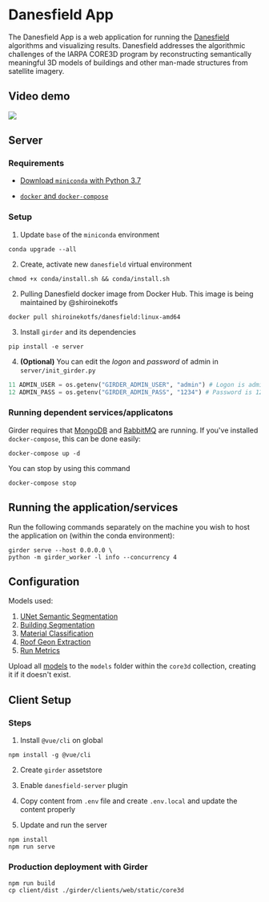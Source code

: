 # Danesfield App

The Danesfield App is a web application for running the [Danesfield](https://github.com/shiroinekotfs/danesfield) algorithms and visualizing results.  Danesfield addresses the algorithmic challenges of the IARPA CORE3D program by reconstructing semantically meaningful 3D models of buildings and other man-made structures from satellite imagery.

## Video demo

<img src="https://user-images.githubusercontent.com/3123478/49317901-5b759500-f4c4-11e8-9f65-936b718e5f65.gif" />

## Server

### Requirements

* [Download `miniconda` with Python 3.7](https://repo.anaconda.com/miniconda/)

* [`docker` and `docker-compose`](https://www.docker.com/)

### Setup

1. Update `base` of the `miniconda` environment

```shell
conda upgrade --all
```

2. Create, activate new `danesfield` virtual environment

```shell
chmod +x conda/install.sh && conda/install.sh
```

2. Pulling Danesfield docker image from Docker Hub. This image is being maintained by @shiroinekotfs

```shell
docker pull shiroinekotfs/danesfield:linux-amd64
```

3. Install `girder` and its dependencies

```shell
pip install -e server
```

4. **(Optional)** You can edit the *logon* and *password* of admin in `server/init_girder.py`

```python
11 ADMIN_USER = os.getenv("GIRDER_ADMIN_USER", "admin") # Logon is admin
12 ADMIN_PASS = os.getenv("GIRDER_ADMIN_PASS", "1234") # Password is 1234
```

### Running dependent services/applicatons

Girder requires that [MongoDB](https://www.mongodb.com/) and [RabbitMQ](https://www.rabbitmq.com/) are running. If you've installed `docker-compose`, this can be done easily:

```shell
docker-compose up -d
```

You can stop by using this command

```shell
docker-compose stop
```

## Running the application/services

Run the following commands separately on the machine you wish to host the application on (within the conda environment):

```shell
girder serve --host 0.0.0.0 \
python -m girder_worker -l info --concurrency 4
```

## Configuration

Models used:
1. [UNet Semantic Segmentation](https://github.com/Kitware/Danesfield/tree/master/tools#unet-semantic-segmentation)
2. [Building Segmentation](https://github.com/Kitware/Danesfield/tree/master/tools#columbia-building-segmentation)
3. [Material Classification](https://github.com/Kitware/Danesfield/tree/master/tools#material-classification)
4. [Roof Geon Extraction](https://github.com/Kitware/Danesfield/tree/master/tools#roof-geon-extraction)
5. [Run Metrics](https://github.com/Kitware/Danesfield/tree/master/tools#run-metrics)

Upload all [models](https://data.kitware.com/#collection/5fa1b59350a41e3d192de2d5/folder/5fa1b5e150a41e3d192de52b) to the `models` folder within the `core3d` collection, creating it if it doesn't exist.

## Client Setup

### Steps

1. Install `@vue/cli` on global

```shell
npm install -g @vue/cli
```

2. Create `girder` assetstore

3. Enable `danesfield-server` plugin

4. Copy content from `.env` file and create `.env.local` and update the content properly

5. Update and run the server

```shell
npm install
npm run serve
```

### Production deployment with Girder

```shell
npm run build
cp client/dist ./girder/clients/web/static/core3d
```
